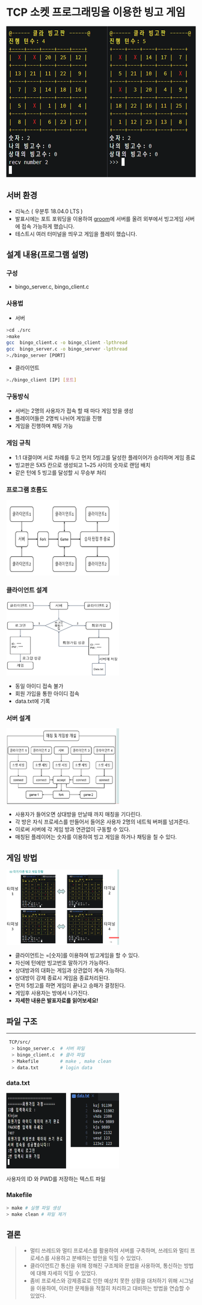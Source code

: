 # TCP 소켓 프로그래밍을 이용한 빙고 게임

<img src = "Img/game.png"
 width = "600"
 height = "400"
/>  

## 서버 환경

- 리눅스 ( 우분투 18.04.0 LTS )
- 발표시에는 포트 포워딩을 이용하여 [groom](https://edu.goorm.io/)에 서버를 올려 외부에서 빙고게임 서버에 접속 가능하게 했습니다.
- 테스트시 여러 터미널을 띄우고 게임을 플레이 했습니다.

## 설계 내용(프로그램 설명)

### 구성

- bingo_server.c, bingo_client.c

### 사용법

- 서버

```bash
>cd ./src
>make 
gcc  bingo_client.c -o bingo_client -lpthread
gcc  bingo_server.c -o bingo_server -lpthread
>./bingo_server [PORT] 
```

- 클라이언트

```bash
>./bingo_client [IP] [포트] 
```

### 구동방식

- 서버는 2명의 사용자가 접속 할 때 마다 게임 방을 생성
- 플레이어들은 2명씩 나뉘어 게임을 진행
- 게임을 진행하며 채팅 가능

### 게임 규칙

- 1:1 대결이며 서로 차례를 두고 먼저 5빙고를 달성한 플레이어가 승리하며 게임 종료
- 빙고판은 5X5 칸으로 생성되고 1~25 사이의 숫자로 랜덤 배치
- 같은 턴에 5 빙고를 달성할 시 무승부 처리

### 프로그램 흐름도

<img src = "Img/program.png"
 width = "300"
 height = "200"
/>  

### 클라이언트 설계

<img src = "Img/clientFlow.png"
 width = "300"
 height = "200"
/>  

- 동일 아이디 접속 불가
- 회원 가입을 통한 아이디 접속
- data.txt에 기록

### 서버 설계

<img src = "Img/serverFlow.png"
 width = "300"
 height = "200"
/>  

- 사용자가 들어오면 상대방을 만날때 까지 매칭을 기다린다.
- 각 방은 자식 프로세스를 만들어서 들어온 사용자 2명의 네트웍 버퍼를 넘겨준다.
- 이로써 서버에 각 게임 방과 연관없이 구동할 수 있다.
- 매칭된 플레이어는 숫자를 이용하여 빙고 게임을 하거나 채팅을 칠 수 있다.

## 게임 방법

<img src = "Img/gameRoom.png"
 width = "300"
 height = "200"
/>  

- 클라이언트는 =[숫자]를 이용하여 빙고게임을 할 수 있다.
- 자신에 턴에만 빙고번호 말하기가 가능하다.
- 상대방과의 대화는 게임과 상관없이 계속 가능하다.
- 상대방이 강제 종료시 게임음 종료처리된다.
- 먼저 5빙고를 하면 게임이 끝나고 승패가 결정된다.
- 게임후 사용자는 방에서 나가진다.
- **자세한 내용은 발표자료를 읽어보세요!**  

## 파일 구조

---

```bash
 TCP/src/
  > bingo_server.c  # 서버 파일
  > bingo_client.c  # 클라 파일
  > Makefile        # make , make clean
  > data.txt        # login data
```

### **data.txt**

<img src = "Img/login.png"
width = "300"
height = "200"
/>

사용자의 ID 와 PWD를 저장하는 텍스트 파일  

### **Makefile**

```bash
> make # 실행 파일 생성 
> make clean # 파일 제거 
```

## 결론

> - 멀티 쓰레드와 멀티 프로세스를 활용하여 서버를 구축하며, 쓰레드와 멀티 프로세스를 사용하고 분배하는 방안을 익힐 수 있었다.  
> - 클라이언트간 통신을 위해 정해진 구조체와 문법을 사용하여, 통신하는 방법에 대해 자세히 익힐 수 있었다.  
> - 좀비 프로세스와 강제종료로 인한 예상치 못한 상황을 대처하기 위해 시그널을 이용하여, 이러한 문제들을 적절히 처리하고 대비하는 방법을 연습할 수 있었다.  

